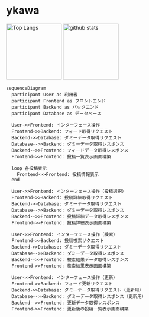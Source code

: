 # ykawa

<p align="left"> 
  <img alt="Top Langs" height="150px" src="https://github-readme-stats.vercel.app/api/top-langs/?username=kurokawa5&layout=compact&show_icons=true&theme=onedark" />
  <img alt="github stats" height="150px" src="https://github-readme-stats.vercel.app/api?username=kurokawa5&theme=onedark&show_icons=ture" />
</p>



```mermaid
sequenceDiagram
  participant User as 利用者
  participant Frontend as フロントエンド
  participant Backend as バックエンド
  participant Database as データベース

  User->>Frontend: インターフェース操作
  Frontend->>Backend: フィード取得リクエスト
  Backend->>Database: ダミーデータ取得リクエスト
  Database-->>Backend: ダミーデータ取得レスポンス
  Backend-->>Frontend: フィードデータ取得レスポンス
  Frontend->>Frontend: 投稿一覧表示画面構築

  loop 各投稿表示
    Frontend->>Frontend: 投稿情報表示
  end

  User->>Frontend: インターフェース操作（投稿選択）
  Frontend->>Backend: 投稿詳細取得リクエスト
  Backend->>Database: ダミーデータ取得リクエスト
  Database-->>Backend: ダミーデータ取得レスポンス
  Backend-->>Frontend: 投稿詳細データ取得レスポンス
  Frontend->>Frontend: 投稿詳細表示画面構築

  User->>Frontend: インターフェース操作（検索）
  Frontend->>Backend: 投稿検索リクエスト
  Backend->>Database: ダミーデータ取得リクエスト
  Database-->>Backend: ダミーデータ取得レスポンス
  Backend-->>Frontend: 検索結果データ取得レスポンス
  Frontend->>Frontend: 検索結果表示画面構築

  User->>Frontend: インターフェース操作（更新）
  Frontend->>Backend: フィード更新リクエスト
  Backend->>Database: ダミーデータ取得リクエスト（更新用）
  Database-->>Backend: ダミーデータ取得レスポンス（更新用）
  Backend-->>Frontend: 更新データ取得レスポンス
  Frontend->>Frontend: 更新後の投稿一覧表示画面構築
```
